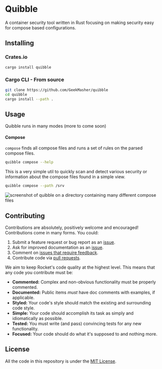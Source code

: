 # Quibble

A container security tool written in Rust focusing on making security easy for compose based configurations.


## Installing

### Crates.io 

```bash
cargo install quibble
```

### Cargo CLI - From source

```bash
git clone https://github.com/GeekMasher/quibble
cd quibble
cargo install --path .
```

## Usage

Quibble runs in many modes (more to come soon)

#### Compose

`compose` finds all compose files and runs a set of rules on the parsed compose files.

```bash
quibble compose --help
```

This is a very simple util to quickly scan and detect various security or information about the compose files found in a simple view.

```bash
quibble compose --path /srv
```

![screenshot of quibble on a directory containing many different compose files](resources/quibble-output1.jpg)


## Contributing

Contributions are absolutely, positively welcome and encouraged!
Contributions come in many forms. You could:

  1. Submit a feature request or bug report as an [issue].
  2. Ask for improved documentation as an [issue].
  3. Comment on [issues that require feedback].
  4. Contribute code via [pull requests].

[issue]: https://github.com/GeekMasher/quibble/issues
[issues that require feedback]: https://github.com/GeekMasher/quibble/issues?q=is%3Aissue+is%3Aopen+label%3A%22feedback+wanted%22
[pull requests]: https://github.com/GeekMasher/quibble/pulls

We aim to keep Rocket's code quality at the highest level. This means that any
code you contribute must be:

  * **Commented:** Complex and non-obvious functionality must be properly
    commented.
  * **Documented:** Public items _must_ have doc comments with examples, if
    applicable.
  * **Styled:** Your code's style should match the existing and surrounding code
    style.
  * **Simple:** Your code should accomplish its task as simply and
     idiomatically as possible.
  * **Tested:** You must write (and pass) convincing tests for any new
    functionality.
  * **Focused:** Your code should do what it's supposed to and nothing more.


## License

All the code in this repository is under the [MIT License](./LICENSE).


